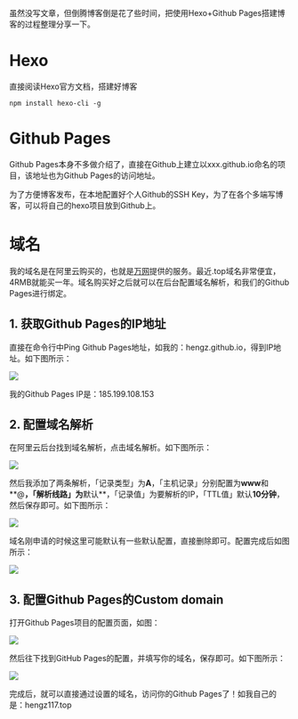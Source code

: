 虽然没写文章，但倒腾博客倒是花了些时间，把使用Hexo+Github Pages搭建博客的过程整理分享一下。



# Hexo

直接阅读Hexo官方文档，搭建好博客

`npm install hexo-cli -g `

# Github Pages

Github Pages本身不多做介绍了，直接在Github上建立以xxx.github.io命名的项目，该地址也为Github Pages的访问地址。



为了方便博客发布，在本地配置好个人Github的SSH Key，为了在各个多端写博客，可以将自己的hexo项目放到Github上。



# 域名

我的域名是在阿里云购买的，也就是[万网](https://wanwang.aliyun.com/)提供的服务。最近.top域名非常便宜，4RMB就能买一年。域名购买好之后就可以在后台配置域名解析，和我们的Github Pages进行绑定。



## 1. 获取Github Pages的IP地址

直接在命令行中Ping Github Pages地址，如我的：hengz.github.io，得到IP地址。如下图所示：

![](https://i.loli.net/2018/05/12/5af6b688d7e8e.png)

我的Github Pages IP是：185.199.108.153



## 2. 配置域名解析

在阿里云后台找到域名解析，点击域名解析。如下图所示：

![](https://i.loli.net/2018/05/12/5af6b762c0555.png)

然后我添加了两条解析，「记录类型」为**A**，「主机记录」分别配置为**www**和**@**，「解析线路」为**默认**，「记录值」为要解析的IP，「TTL值」默认**10分钟**，然后保存即可。如下图所示：

![](https://i.loli.net/2018/05/12/5af6bd2905ab5.png)

域名刚申请的时候这里可能默认有一些默认配置，直接删除即可。配置完成后如图所示：

![](https://i.loli.net/2018/05/12/5af6b82dd0c31.png)



## 3. 配置Github Pages的Custom domain

打开Github Pages项目的配置页面，如图：

![](https://i.loli.net/2018/05/12/5af6bebd1101e.png)

然后往下找到GitHub Pages的配置，并填写你的域名，保存即可。如下图所示：

![](https://i.loli.net/2018/05/12/5af6bf309aa85.png)

完成后，就可以直接通过设置的域名，访问你的Github Pages了！如我自己的是：hengz117.top